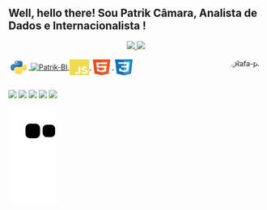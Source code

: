 ## Well, hello there! Sou Patrik Câmara, Analista de Dados e Internacionalista !
<div align="center">
  <a href="https://github.com/patrickcamara">
  <img height="180em" src="https://github-readme-stats.vercel.app/api?username=patrickcamara&show_icons=true&theme=dracula&include_all_commits=true&count_private=true"/>
  <img height="180em" src="https://github-readme-stats.vercel.app/api/top-langs/?username=rafaballerini&layout=compact&langs_count=7&theme=dracula"/>
</div>
<div style="display: inline_block"><br>
  <img align="center" alt="Patrik-Python" height="32" width="40" src="https://raw.githubusercontent.com/devicons/devicon/master/icons/python/python-original.svg">
    <img align="center" alt="Patrik-BI" height="32" width="40" src="https://cdn.jsdelivr.net/gh/devicons/devicon/icons/flutter/flutter-original.svg](https://banner2.cleanpng.com/20180708/hit/aawf0uur5.webp)" />
  <img align="center" alt="Patrik-Js" height="32" width="40" src="https://raw.githubusercontent.com/devicons/devicon/master/icons/javascript/javascript-plain.svg">
  <img align="center" alt="Patrik-HTML" height="32" width="40" src="https://raw.githubusercontent.com/devicons/devicon/master/icons/html5/html5-original.svg">
  <img align="center" alt="Patrik-CSS" height="32" width="40" src="https://raw.githubusercontent.com/devicons/devicon/master/icons/css3/css3-original.svg">  
  
  <img align="right" alt="Rafa-pic" height="150" style="border-radius:50px;" src="https://sto-blog.s3.amazonaws.com/images/2017/12/08/giphy-55.gif">
  
</div>
  
  ##
 
<div> 
  <a href="https://www.linkedin.com/in/patrikcamara/" target="_blank"><img src="https://img.shields.io/badge/-LinkedIn-%230077B5?style=for-the-badge&logo=linkedin&logoColor=white" target="_blank"></a> 
  <a href="https://instagram.com/patriklsk" target="_blank"><img src="https://img.shields.io/badge/-Instagram-%23E4405F?style=for-the-badge&logo=instagram&logoColor=white"     target="_blank"></a>
  <a href="https://www.youtube.com/channel/UCmAnfgZZXCYJDOqhdj2Q3fQ" target="_blank"><img src="https://img.shields.io/badge/YouTube-FF0000?style=for-the-badge&logo=youtube&logoColor=white" target="_blank"></a>
 <a href="https://discord.gg/wagxzStdcR" target="_blank"><img src="https://img.shields.io/badge/Discord-7289DA?style=for-the-badge&logo=discord&logoColor=white" target="_blank"></a> 
  <a href = "mailton:patrikcamara@outlook.com"><img src="https://img.shields.io/badge/Microsoft_Outlook-0078D4?style=for-the-badge&logo=microsoft-outlook&logoColor=white" target="_blank"></a>
  

  ![Snake animation](https://github.com/rafaballerini/rafaballerini/blob/output/github-contribution-grid-snake.svg)
  
  
  </div>
